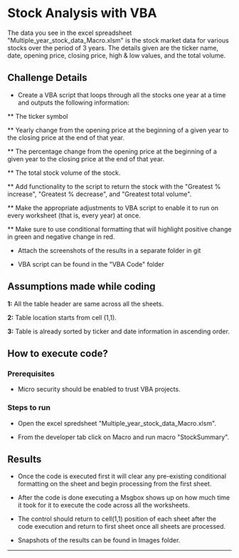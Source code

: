 # Stock Analysis with VBA

The data you see in the excel spreadsheet "Multiple_year_stock_data_Macro.xlsm" is the stock market data for various stocks over the period of 3 years. The details given are the ticker name, date, opening price, closing price, high & low values, and the total volume. 

## Challenge Details

* Create a VBA script that loops through all the stocks one year at a time and outputs the following information:

 ** The ticker symbol

 ** Yearly change from the opening price at the beginning of a given year to the closing price at the end of that year.

 ** The percentage change from the opening price at the beginning of a given year to the closing price at the end of that year.

 ** The total stock volume of the stock. 
 
 ** Add functionality to the script to return the stock with the "Greatest % increase", "Greatest % decrease", and "Greatest total volume".

 ** Make the appropriate adjustments to VBA script to enable it to run on every worksheet (that is, every year) at once.

 ** Make sure to use conditional formatting that will highlight positive change in green and negative change in red.

* Attach the screenshots of the results in a separate folder in git

* VBA script can be found in the "VBA Code" folder

## Assumptions made while coding

  **1:** All the table header are same across all the sheets.

  **2:** Table location starts from cell (1,1).

  **3:** Table is already sorted by ticker and date information in ascending order.

## How to execute code?

### Prerequisites  
 * Micro security should be enabled to trust VBA projects.

### Steps to run

 * Open the excel spredsheet "Multiple_year_stock_data_Macro.xlsm".

 * From the developer tab click on Macro and run macro "StockSummary".

## Results 
 * Once the code is executed first it will clear any pre-existing conditional formatting on the sheet and begin processing from the first sheet.

 * After the code is done executing a Msgbox shows up on how much time it took for it to execute the code across all the worksheets.

 * The control should return to cell(1,1) position of each sheet after the code execution and return to first sheet once all sheets are processed.

 * Snapshots of the results can be found in Images folder.

---